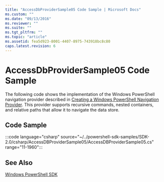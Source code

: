 ```yaml
---
title: "AccessDbProviderSample05 Code Sample | Microsoft Docs"
ms.custom: ""
ms.date: "09/13/2016"
ms.reviewer: ""
ms.suite: ""
ms.tgt_pltfrm: ""
ms.topic: "article"
ms.assetid: fea5d923-8001-4407-8975-743918bc8c80
caps.latest.revision: 6
---
```

# AccessDbProviderSample05 Code Sample

The following code shows the implementation of the Windows PowerShell navigation provider described
in
[Creating a Windows PowerShell Navigation Provider](./creating-a-windows-powershell-navigation-provider.md).
This provider supports recursive commands, nested containers, and relative paths that allow it to
navigate the data store.

## Code Sample

:::code language="csharp" source="~/../powershell-sdk-samples/SDK-2.0/csharp/AccessDBProviderSample05/AccessDBProviderSample05.cs" range="11-1960":::

## See Also

[Windows PowerShell SDK](../windows-powershell-reference.md)
